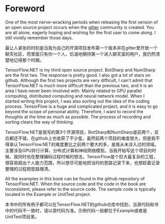 # Foreword

One of the most nerve-wracking periods when releasing the first version of an open source project occurs when the [gitter](https://gitter.im/sci-sharp/community) community is created. You are all alone, eagerly hoping and wishing for the first user to come along. I still vividly remember those days. 

最让人紧张的时刻是当我为自己的开源项目发布第一个版本并在gitter里开放一个聊天社区，而里面只有你一个人，饥渴地期待第一个进入聊天室的用户，我仍然清楚地记得那个时期。



TensorFlow.NET is my third open source project. BotSharp and NumSharp are the first two. The response is pretty good. I also got a lot of stars on github. Although the first two projects are very difficult, I can't admit that TensorFlow.NET is much more difficult than the previous two, and it is an area I have never been involved with. Mainly related to GPU parallel computing, distributed computing and neural network model. When I started writing this project, I was also sorting out the idea of the coding process. TensorFlow is a huge and complicated project, and it is easy to go beyond the scope of personal ability. Therefore, I want to record the thoughts at the time as much as possible. The process of recording and sorting clears the way of thinking.

TensorFlow.NET是我写的第3个开源项目，BotSharp和NumSharp是前两个，反应都还不错，在github上也收获了不少星。虽然前两个项目的难度很大，但是我不得承认TensorFlow.NET的难度要比之前两个要大的多，是我从未涉入过的领域。主要涉及GPU并行计算，分布式计算和神经网络模型。当我开始写这个项目的时候，我同时也在整理编码过程时候的想法，TensorFlow是个巨大最复杂的工程，很容易超出个人能力范围，所以想尽可能地把当时的思路记录下来，也想趁着记录整理的过程把思路理清。



All the examples in this book can be found in the github repository of TensorFlow.NET. When the source code and the code in the book are inconsistent, please refer to the source code. The sample code is typically located in the Example or UnitTest project.

本书中的所有例子都可以在TensorFlow.NET的github仓库中找到，当源代码和书中的代码不一致时，请以源代码为准。示例代码一般都位于Example或者是UnitTest项目里。